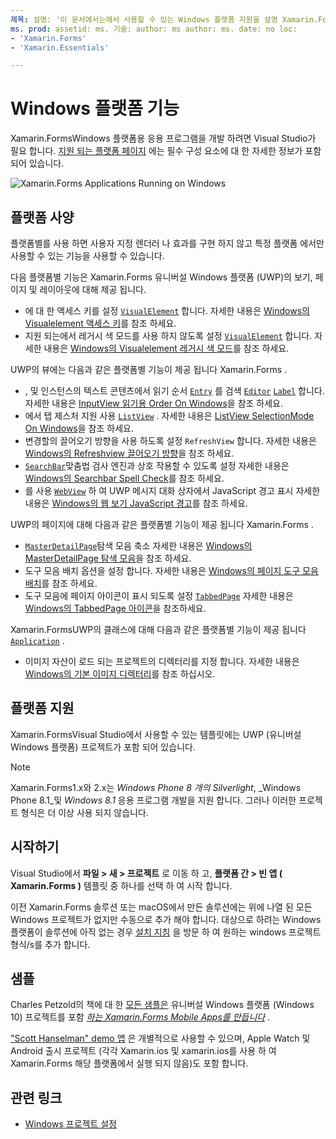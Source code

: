 ```yaml
---
제목: 설명: '이 문서에서는에서 사용할 수 있는 Windows 플랫폼 지원을 설명 Xamarin.Forms 합니다.
ms. prod: assetid: ms. 기술: author: ms author: ms. date: no loc:
- 'Xamarin.Forms'
- 'Xamarin.Essentials'

---
```


# <a name="windows-platform-features"></a>Windows 플랫폼 기능

Xamarin.FormsWindows 플랫폼용 응용 프로그램을 개발 하려면 Visual Studio가 필요 합니다. [지원 되는 플랫폼 페이지](~/get-started/supported-platforms.md) 에는 필수 구성 요소에 대 한 자세한 정보가 포함 되어 있습니다.

![](images/allhanselman.png "Xamarin.Forms Applications Running on Windows")

## <a name="platform-specifics"></a>플랫폼 사양

플랫폼별를 사용 하면 사용자 지정 렌더러 나 효과를 구현 하지 않고 특정 플랫폼 에서만 사용할 수 있는 기능을 사용할 수 있습니다.

다음 플랫폼별 기능은 Xamarin.Forms 유니버설 Windows 플랫폼 (UWP)의 보기, 페이지 및 레이아웃에 대해 제공 됩니다.

- 에 대 한 액세스 키를 설정 [`VisualElement`](xref:Xamarin.Forms.VisualElement) 합니다. 자세한 내용은 [Windows의 Visualelement 액세스 키](visualelement-access-keys.md)를 참조 하세요.
- 지원 되는에서 레거시 색 모드를 사용 하지 않도록 설정 [`VisualElement`](xref:Xamarin.Forms.VisualElement) 합니다. 자세한 내용은 [Windows의 Visualelement 레거시 색 모드](legacy-color-mode.md)를 참조 하세요.

UWP의 뷰에는 다음과 같은 플랫폼별 기능이 제공 됩니다 Xamarin.Forms .

- , 및 인스턴스의 텍스트 콘텐츠에서 읽기 순서 [`Entry`](xref:Xamarin.Forms.Entry) 를 검색 [`Editor`](xref:Xamarin.Forms.Editor) [`Label`](xref:Xamarin.Forms.Label) 합니다. 자세한 내용은 [InputView 읽기용 Order On Windows](inputview-reading-order.md)을 참조 하세요.
- 에서 탭 제스처 지원 사용 [`ListView`](xref:Xamarin.Forms.ListView) . 자세한 내용은 [ListView SelectionMode On Windows](listview-selectionmode.md)을 참조 하세요.
- 변경할의 끌어오기 방향을 사용 하도록 설정 `RefreshView` 합니다. 자세한 내용은 [Windows의 Refreshview 끌어오기 방향](refreshview-pulldirection.md)을 참조 하세요.
- [`SearchBar`](xref:Xamarin.Forms.SearchBar)맞춤법 검사 엔진과 상호 작용할 수 있도록 설정 자세한 내용은 [Windows의 Searchbar Spell Check](searchbar-spell-check.md)를 참조 하세요.
- 를 사용 [`WebView`](xref:Xamarin.Forms.WebView) 하 여 UWP 메시지 대화 상자에서 JavaScript 경고 표시 자세한 내용은 [Windows의 웹 보기 JavaScript 경고](webview-javascript-alert.md)를 참조 하세요.

UWP의 페이지에 대해 다음과 같은 플랫폼별 기능이 제공 됩니다 Xamarin.Forms .

- [`MasterDetailPage`](xref:Xamarin.Forms.MasterDetailPage)탐색 모음 축소 자세한 내용은 [Windows의 MasterDetailPage 탐색 모음](masterdetailpage-navigation-bar.md)을 참조 하세요.
- 도구 모음 배치 옵션을 설정 합니다. 자세한 내용은 [Windows의 페이지 도구 모음 배치](page-toolbar-placement.md)를 참조 하세요.
- 도구 모음에 페이지 아이콘이 표시 되도록 설정 [`TabbedPage`](xref:Xamarin.Forms.TabbedPage) 자세한 내용은 [Windows의 TabbedPage 아이콘](tabbedpage-icons.md)을 참조하세요.

Xamarin.FormsUWP의 클래스에 대해 다음과 같은 플랫폼별 기능이 제공 됩니다 [`Application`](xref:Xamarin.Forms.Application) .

- 이미지 자산이 로드 되는 프로젝트의 디렉터리를 지정 합니다. 자세한 내용은 [Windows의 기본 이미지 디렉터리](default-image-directory.md)를 참조 하십시오.

## <a name="platform-support"></a>플랫폼 지원

Xamarin.FormsVisual Studio에서 사용할 수 있는 템플릿에는 UWP (유니버설 Windows 플랫폼) 프로젝트가 포함 되어 있습니다.

> [!NOTE]
> Xamarin.Forms1.x와 2.x는 _Windows Phone 8 개의 Silverlight_, _Windows Phone 8.1_및 _Windows 8.1_ 응용 프로그램 개발을 지원 합니다. 그러나 이러한 프로젝트 형식은 더 이상 사용 되지 않습니다.

## <a name="getting-started"></a>시작하기

Visual Studio에서 **파일 > 새 > 프로젝트** 로 이동 하 고, **플랫폼 간 > 빈 앱 ( Xamarin.Forms )** 템플릿 중 하나를 선택 하 여 시작 합니다.

이전 Xamarin.Forms 솔루션 또는 macOS에서 만든 솔루션에는 위에 나열 된 모든 Windows 프로젝트가 없지만 수동으로 추가 해야 합니다. 대상으로 하려는 Windows 플랫폼이 솔루션에 아직 없는 경우 [설치 지침](installation/index.md) 을 방문 하 여 원하는 windows 프로젝트 형식/s를 추가 합니다.

## <a name="samples"></a>샘플

Charles Petzold의 책에 대 한 [모든 샘플은](https://github.com/xamarin/xamarin-forms-book-preview-2) 유니버설 Windows 플랫폼 (Windows 10) 프로젝트를 포함 [*하는 Xamarin.Forms Mobile Apps를 만듭니다*](~/xamarin-forms/creating-mobile-apps-xamarin-forms/index.md) .

["Scott Hanselman" demo 앱](https://github.com/jamesmontemagno/Hanselman.Forms) 은 개별적으로 사용할 수 있으며, Apple Watch 및 Android 출시 프로젝트 (각각 Xamarin.ios 및 xamarin.ios를 사용 하 여 Xamarin.Forms 해당 플랫폼에서 실행 되지 않음)도 포함 합니다.

## <a name="related-links"></a>관련 링크

- [Windows 프로젝트 설정](~/xamarin-forms/platform/windows/installation/index.md)
